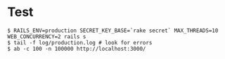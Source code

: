 # Test
    $ RAILS_ENV=production SECRET_KEY_BASE=`rake secret` MAX_THREADS=10 WEB_CONCURRENCY=2 rails s
    $ tail -f log/production.log # look for errors
    $ ab -c 100 -n 100000 http://localhost:3000/
